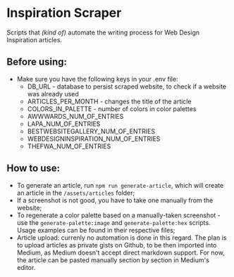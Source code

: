 # Inspiration Scraper

Scripts that _(kind of)_ automate the writing process for Web Design Inspiration articles.

## Before using:

- Make sure you have the following keys in your .env file:
  - DB_URL - database to persist scraped website, to check if a website was already used
  - ARTICLES_PER_MONTH - changes the title of the article
  - COLORS_IN_PALETTE - number of colors in color palettes
  - AWWWARDS_NUM_OF_ENTRIES
  - LAPA_NUM_OF_ENTRIES
  - BESTWEBSITEGALLERY_NUM_OF_ENTRIES
  - WEBDESIGNINSPIRATION_NUM_OF_ENTRIES
  - THEFWA_NUM_OF_ENTRIES

## How to use:

- To generate an article, run `npm run generate-article`, which will create an article in the `/assets/articles` folder;
- If a screenshot is not good, you have to take one manually from the website;
- To regenerate a color palette based on a manually-taken screenshot - use the `generate-palette:image` and `generate-palette:hex` scripts. Usage examples can be found in their respective files;
- Article upload: currenly no automation is done in this regard. The plan is to upload articles as private gists on Github, to be then imported into Medium, as Medium doesn't accept direct markdown support. For now, the article can be pasted manually section by section in Medium's editor.
